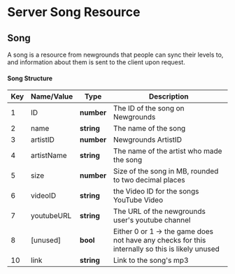 # Server Song Resource

## Song

A song is a resource from newgrounds that people can sync their levels to, and information about them is sent to the client upon request.

#### Song Structure

| Key | Name/Value                | Type                                         | Description                                                              
|-----|---------------------------|----------------------------------------------|--------------------------------------------------------------------------
| 1   | ID						  | **number**									 | The ID of the song on Newgrounds
| 2   | name					  | **string**									 | The name of the song
| 3   | artistID				  | **number**									 | Newgrounds ArtistID  
| 4   | artistName				  | **string**									 | The name of the artist who made the song
| 5   | size					  | **number**									 | Size of the song in MB, rounded to two decimal places
| 6   | videoID 			      | **string**									 | the Video ID for the songs YouTube Video
| 7   | youtubeURL				  | **string**									 | The URL of the newgrounds user's youtube channel
| 8   | [unused]				  | **bool**									 | Either 0 or 1 -> the game does not have any checks for this internally so this is likely unused
| 10  | link					  | **string**									 | Link to the song's mp3